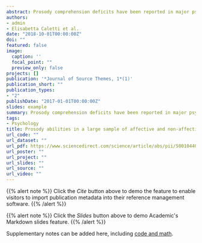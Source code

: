 ```yaml
---
abstract: Prosody comprehension deficits have been reported in major psychoses. It is still not clear whether these deficits occur at early psychosis stages. The aims of our study were to investigate the linguistic and emotional prosody comprehension abilities in First Episode Psychosis patients compared to healthy controls, the performance differences between non-affective and affective patients, and association between symptoms severity and prosodic features. 
authors:
- admin
- Elisabetta Caletti et al.
date: "2018-10-01T00:00:00Z"
doi: ""
featured: false
image:
  caption: ''
  focal_point: ""
  preview_only: false
projects: []
publication: '*Journal of Source Themes, 1*(1)'
publication_short: ""
publication_types:
- "2"
publishDate: "2017-01-01T00:00:00Z"
slides: example
summary: Prosody comprehension deficits have been reported in major psychoses. It is still not clear whether these deficits occur at early psychosis stages. The aims of our study were to investigate the linguistic and emotional prosody comprehension abilities in First Episode Psychosis patients compared to healthy controls, the performance differences between non-affective and affective patients, and association between symptoms severity and prosodic features. 
tags:
- Psychology
title: Prosody abilities in a large sample of affective and non-affective first episode psychosis patients
url_code: ""
url_dataset: ""
url_pdf: https://www.sciencedirect.com/science/article/abs/pii/S0010440X18301135#!
url_poster: ""
url_project: ""
url_slides: ""
url_source: ""
url_video: ""
---
```


{{% alert note %}}
Click the *Cite* button above to demo the feature to enable visitors to import publication metadata into their reference management software.
{{% /alert %}}

{{% alert note %}}
Click the *Slides* button above to demo Academic's Markdown slides feature.
{{% /alert %}}

Supplementary notes can be added here, including [code and math](https://sourcethemes.com/academic/docs/writing-markdown-latex/).
